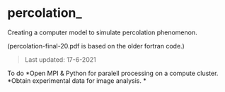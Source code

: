 # percolation_
Creating a computer model to simulate percolation phenomenon.






(percolation-final-20.pdf is based on the older fortran code.)

>Last updated: 17-6-2021

To do
*Open MPI & Python for paralell processing on a compute cluster.
*Obtain experimental data for image analysis.
*

